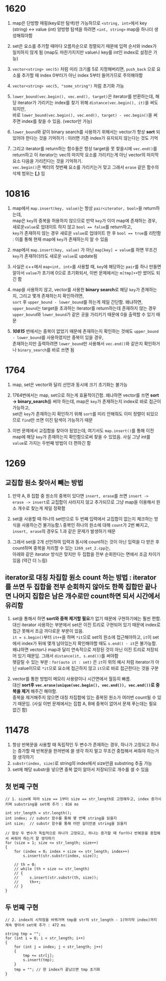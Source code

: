 # 1620 

1. map은 단방향 매핑(key로만 탐색)만 가능하므로 `<string, int>`에서 key (string) <-> value (int) 양방향 탐색을 하려면 `<int, string>` map을 하나더 생성해줘야함

2. set은 요소를 추가할 때마다 오름차순으로 정렬되기 때문에 입력 순서와 index가 일치하지 않게 됨 (map도 마찬가지지만 value나 key를 int인 index로 설정은 가능)

3. `vector<string> vec(5)` 처럼 미리 크기를 5로 지정해버리면, `push_back` 으로 요소를 추가할 때 index 0부터가 아닌 index 5부터 들어가므로 주의해야함

4. `vector<string> vec(5, "some_string")` 처럼 초기화 가능

5. `lower_bound(vec.begin(), vec.end(), target)`은 iterator를 반환하는데, 해당 iterator가 가리키는 index를 찾기 위해 `distance(vec.begin(), it)`을 써도 되지만,\
바로 `lower_bound(vec.begin(), vec.end(), target) - vec.begin()`을 써주면 index를 찾을 수 있음. (vector만 가능)

6. `lower_bound`와 같이 binary search를 사용하기 위해서는 vector가 항상 **sort** 되있어야 한다는 것을 기억하기 : 이러면 기존 index가 유지되지 않는다는 것도 기억

7. 그리고 iterator를 return하는 함수들은 항상 target을 못 찾을시에 `vec.end()`를 return하고 이 iterator는 vec의 마지막 요소를 가리키는게 아닌 vector의 마지막 요소 다음을 가리킨다는 것을 기억하기.\
`vec.begin()`은 벡터의 첫번째 요소를 가리키는거 맞고 그래서 `erase` 같은 함수의 삭제 범위는 **[,)** 임


# 10816

1. map에서 `map.insert(key, value)`는 항상 `pair<iterator, bool>`을 return하는데,\
 map은 `key`의 중복을 허용하지 않으므로 만약 `key`가 이미 map에 존재하는 경우, 새로운`value`로 업데이트 하지 않고 `bool == false`를 return하고,\
`key`가 존재하지 않는 경우 새로운 `value`로 업데이트 한 후 `bool == true`를 리턴함 : 이를 통해 현재 map에 `key`가 존재하는지 알 수 있음

2. map에서 `map.insert(key, value)` 가 아닌 `map[key] = value`를 하면 무조건 `key`가 존재하더라도 새로운 `value`로 update됨

3. 사실은 c++에서 `map<int, int>`를 사용할 때, `key`에 해당하는 `pair`를 하나 만들면 알아서 `value`가 초기에 0으로 초기화되서, 이번 문제에서는 `m[tmp]++`만 썼어도 되긴 함

4. map을 사용하지 않고, vector를 사용한 **binary search**로 해당 `key`가 존재하는지, 그리고 몇개 존재하는지 확인하려면,\
`sort` 후 `upper_bound - lower_bound`를 하는게 제일 간단함. 왜냐하면, `upper_bound`는 target을 초과하는 iterator를 return하는데 존재하지 않는 경우 `upper_bound`와 `lower_bound`가 같은 곳을 가리키기 때문에 0을 출력할 수 있기 때문

5. ***10815*** 번에서는 중복이 없었기 때문에 존재하는지 확인하는 것에도 `upper_bound - lower_bound`를 사용하였지만 중복이 있을 경우,\
존재하는지만 출력하려면 `lower_bound`만 사용해서 `vec.end()`와 같은지 확인하거나 `binary_search`를 바로 쓰면 됨


# 1764

1. map, set은 vector와 달리 선언과 동시에 크기 초기화는 불가능

2. 1764번에서는 map, set으로 하는게 효율적이긴함. 왜냐하면 vector를 쓰면 **sort -> binary_search**를 써야 하는데, map은 `key`가 존재하는지 index로 바로 접근이 가능하고, \
set은 `key`가 존재하는지 확인하기 위해 `sort`를 미리 안해줘도 이미 정렬이 되있으므로 `find`만 쓰면 이진 탐색이 가능하기 때문

3. 이번 문제에서 교집합을 찾아야 됬었는데, 여기서도 `map.insert()`를 통해 이전 map에 해당 `key`가 존재하는지 확인함으로써 찾을 수 있었음. 사실 그냥 int를 `value`로 가지는 두번째 방법이 더 편하긴 함


# 1269

## 교집합 원소 찾아서 빼는 방법
1. 만약 A, B 집합 중 원소의 중복이 있다면 `insert, erase`를 쓰면 `insert -> erase -> insert`로 교집합이 사라지지 않고 추가되므로 그냥 map을 이용해서 원소 개수로 찾는게 제일 정확함

2. set을 사용할 때 하나의 set만으로 두 번째 입력에서 교집합이 없는지 체크하는 방식을 사용하는건 불가능함.\ 
중복인 하나의 원소에 대해 `count`가 2번 빠지고, `insert, erase`의 경우도 1.과 같은 문제가 발생하기 때문

3. 그래서 set을 2개 선언하여 입력과 동시에 count하는 것이 아닌 입력을 다 받은 후 count하며 중복을 처리할 수 있는 `1269_set_2.cpp`는, \
아래와 같은 iterator 방식은 맞지만 두 집합을 전부 순회한다는 면에서 조금 차이가 있음 (약간 더 느림)

## iterator로 대칭 차집합 원소 count 하는 방법 : iterator를 쓰면 두 집합을 전부 순회하지 않아도 한쪽 집합만 끝나면 나머지 집합은 남은 개수로만 count하면 되서 시간에서 유리함
1. set을 통해서 하면 **sort와 중복 제거할 필요**가 없기 때문에 구현하기에는 훨씬 편함.\
대신 iterator 사용하는 부분에서 set은 이진 트리로 구현되어 있기 때문에 index로 접근 못해서 조금 까다로운 부분이 있음.\
`it = s.begin()`부터 `it++`을 하며 `*it`으로 set의 원소에 접근해야하고, `it`이 set에서 index가 뒤에 몇개 남아있는지 확인해야할 때도 `s.end() - it`은 불가능함.\
왜냐하면 vector나 map과 달리 연속적으로 저장된 것이 아닌 이진 트리로 저장되어 있기 때문임. 그래서 `distance(it, s.end())`를 써야함\
헷갈릴 수 있는 부분 : `for(auto it : set)` 은 `it`이 위의 예시 처럼 iterator가 아닌 value이므로 `*it`으로 요소에 접근하지 않고 `it`으로 바로 접근한다는 것을 구분

2. vector를 통한 방법이 메모리 사용량이나 시간면에서 월등히 빠름.\
대신 **sort후 `vec.erase(unique(vec.begin(), vec.end()), vec.end())`로 중복을 제거** 해주긴 해야함. \
중복을 제거해주지 않으면 대칭 차집합에 있는 중복된 원소가 여러번 count될 수 있기 때문임. (사실 이번 문제에서는 집합 A, B에 중복이 없어서 문제 푸는데는 필요 없긴 함)

# 11478

1. 항상 반복문을 사용할 때 독립적인 두 변수가 존재하는 경우, 하나가 고정되고 하나는 증가할 때 반복문을 한꺼번에 쓸 생각 하지 말고 무조건 중첩해서 써줘야 하는거 잘 생각하기
2. `substr(index, size)`로 string의 index에서 size만큼 substring 추출 가능
3. set에 해당 substr을 넣으면 중복 없이 알아서 저장되므로 개수를 셀 수 있음

## 첫 번째 구현
```
// 1. size에 따라 size == 1부터 size == str_length로 고정해두고, index 증가시키며 substring을 set에 추가 : 816 ms

int str_length = str.length();
int index; // substr 함수를 통해 몇 번째 string을 읽을지
int size;  // substr 함수를 통해 어떤 길이만큼 string을 읽을지

// 항상 두 변수가 독립적으로 하나가 고정되고, 하나는 증가할 때 for이나 반복문을 중첩해서 써줘야 하는거 잘 생각하기
for (size = 1; size <= str_length; size++)
{
    for (index = 0; index + size <= str_length; index++)
        s.insert(str.substr(index, size));

    // th = 0;
    // while (th + size <= str_length)
    // {
    //     s.insert(str.substr(th, size));
    //     th++;
    // }
}
```

## 두 번째 구현
```
// 2. index의 시작점을 바꿔가며 tmp을 str의 str_length - 1(마지막 index)까지 계속 쌓아서 set에 추가 : 472 ms

string tmp = "";
for (int i = 0; i < str_length; i++)
{
    for (int j = index; j < str_length; j++)
    {
        tmp += str[j];
        s.insert(tmp);
    }
    tmp = ""; // 한 index가 끝났으면 tmp 초기화
}
```